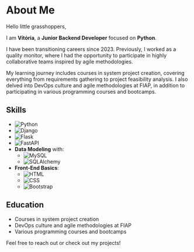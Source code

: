 # About Me

Hello little grasshoppers,

I am **Vitória**, a **Junior Backend Developer** focused on **Python**.

I have been transitioning careers since 2023. Previously, I worked as a quality monitor, where I had the opportunity to participate in highly collaborative teams inspired by agile methodologies.

My learning journey includes courses in system project creation, covering everything from requirements gathering to project feasibility analysis. I also delved into DevOps culture and agile methodologies at FIAP, in addition to participating in various programming courses and bootcamps.

## Skills

  - ![Python](https://img.shields.io/badge/-Python-3776AB?style=flat-square&logo=Python&logoColor=white) 
  - ![Django](https://img.shields.io/badge/-Django-092E20?style=flat-square&logo=Django&logoColor=white)
  - ![Flask](https://img.shields.io/badge/-Flask-000000?style=flat-square&logo=Flask&logoColor=white)
  - ![FastAPI](https://img.shields.io/badge/-FastAPI-009688?style=flat-square&logo=FastAPI&logoColor=white)
- **Data Modeling** with:
  - ![MySQL](https://img.shields.io/badge/-MySQL-4479A1?style=flat-square&logo=MySQL&logoColor=white)
  - ![SQLAlchemy](https://img.shields.io/badge/-SQLAlchemy-CA4245?style=flat-square&logo=SQLAlchemy&logoColor=white)
- **Front-End Basics**:
  - ![HTML](https://img.shields.io/badge/-HTML-E34F26?style=flat-square&logo=HTML5&logoColor=white)
  - ![CSS](https://img.shields.io/badge/-CSS-1572B6?style=flat-square&logo=CSS3&logoColor=white)
  - ![Bootstrap](https://img.shields.io/badge/-Bootstrap-563D7C?style=flat-square&logo=Bootstrap&logoColor=white)

## Education

- Courses in system project creation
- DevOps culture and agile methodologies at FIAP
- Various programming courses and bootcamps

Feel free to reach out or check out my projects!
